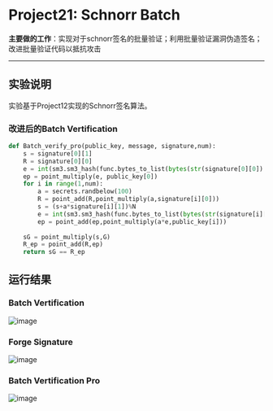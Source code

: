 # Project21: Schnorr Batch
**主要做的工作**：实现对于schnorr签名的批量验证；利用批量验证漏洞伪造签名；改进批量验证代码以抵抗攻击
***
## 实验说明
实验基于Project12实现的Schnorr签名算法。
### 改进后的Batch Vertification
```python
def Batch_verify_pro(public_key, message, signature,num):  
    s = signature[0][1]  
    R = signature[0][0]  
    e = int(sm3.sm3_hash(func.bytes_to_list(bytes(str(signature[0][0]) + message[0], encoding='utf-8'))),16)  
    ep = point_multiply(e, public_key[0])  
    for i in range(1,num):  
        a = secrets.randbelow(100)  
        R = point_add(R,point_multiply(a,signature[i][0]))  
        s = (s+a*signature[i][1])%N  
        e = int(sm3.sm3_hash(func.bytes_to_list(bytes(str(signature[i][0])+message[i], encoding='utf-8'))),16)  
        ep = point_add(ep,point_multiply(a*e,public_key[i]))  
  
    sG = point_multiply(s,G)  
    R_ep = point_add(R,ep)  
    return sG == R_ep
   ```
## 运行结果
### Batch Vertification
![image](https://github.com/Dianyudengdeng/homework-group-113/assets/93588357/c950cd49-1f38-45d9-bc6a-762beeed1a61)

### Forge Signature
![image](https://github.com/Dianyudengdeng/homework-group-113/assets/93588357/5b92ea37-5c5e-447d-a9ef-7b62ff7600da)
### Batch Vertification Pro
![image](https://github.com/Dianyudengdeng/homework-group-113/assets/93588357/9a98d2ca-6bf9-44ee-9188-e7f28798005c)
